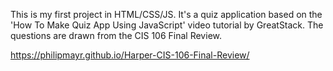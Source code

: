 This is my first project in HTML/CSS/JS. It's a quiz application based on the 'How To Make Quiz App Using JavaScript' video tutorial by GreatStack. The questions are drawn from the CIS 106 Final Review.

https://philipmayr.github.io/Harper-CIS-106-Final-Review/

